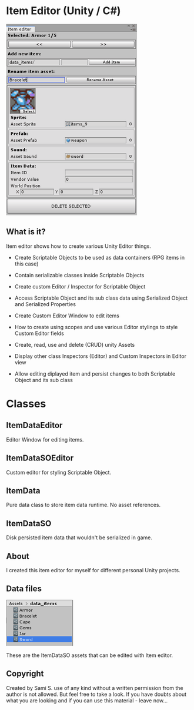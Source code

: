# Item Editor (Unity / C#)

![Item Editor](/doc/item_editor.gif)

## What is it?

Item editor shows how to create various Unity Editor things.

* Create Scriptable Objects to be used as data containers (RPG items in this case)

* Contain serializable classes inside Scriptable Objects

* Create custom Editor / Inspector for Scriptable Object

* Access Scriptable Object and its sub class data using Serialized Object and Serialized Properties

* Create Custom Editor Window to edit items

* How to create using scopes and use various Editor stylings to style Custom Editor fields

* Create, read, use and delete (CRUD) unity Assets

* Display other class Inspectors (Editor) and Custom Inspectors in Editor view

* Allow editing diplayed item and persist changes to both Scriptable Object and its sub class


# Classes

## ItemDataEditor
Editor Window for editing items. 

## ItemDataSOEditor
Custom editor for styling Scriptable Object.

## ItemData
Pure data class to store item data runtime. No asset references.

## ItemDataSO
Disk persisted item data that wouldn't be serialized in game.

## About
I created this item editor for myself for different personal Unity projects.


## Data files

![Item Data Files](/doc/item_data_files.png)

These are the ItemDataSO assets that can be edited with Item editor.


## Copyright 
Created by Sami S. use of any kind without a written permission from the author is not allowed. But feel free to take a look.
If you have doubts about what you are looking and if you can use this material - leave now...
